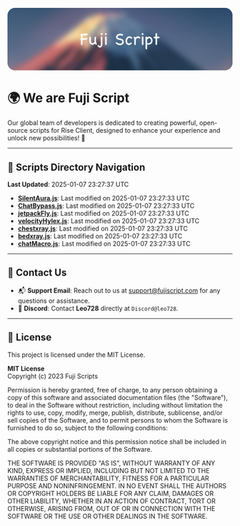 ![Banner](.github/b.webp)

# 🌍 **We are Fuji Script**

Our global team of developers is dedicated to creating powerful, open-source scripts for Rise Client, designed to enhance your experience and unlock new possibilities! 🌟

---
<!-- SCRIPTS_NAVIGATION_START -->
## 📂 **Scripts Directory Navigation**

**Last Updated**: 2025-01-07 23:27:37 UTC

- **[SilentAura.js](scripts/SilentAura.js)**: Last modified on 2025-01-07 23:27:33 UTC
- **[ChatBypass.js](scripts/ChatBypass.js)**: Last modified on 2025-01-07 23:27:33 UTC
- **[jetpackFly.js](scripts/jetpackFly.js)**: Last modified on 2025-01-07 23:27:33 UTC
- **[velocityHylex.js](scripts/velocityHylex.js)**: Last modified on 2025-01-07 23:27:33 UTC
- **[chestxray.js](scripts/chestxray.js)**: Last modified on 2025-01-07 23:27:33 UTC
- **[bedxray.js](scripts/bedxray.js)**: Last modified on 2025-01-07 23:27:33 UTC
- **[chatMacro.js](scripts/chatMacro.js)**: Last modified on 2025-01-07 23:27:33 UTC

<!-- SCRIPTS_NAVIGATION_END -->

---

## 💬 **Contact Us**  
- 📬 **Support Email**: Reach out to us at [support@fujiscript.com](mailto:support@fujiscript.com) for any questions or assistance.  
- 💬 **Discord**: Contact **Leo728** directly at `Discord@leo728`.

---

## 📜 **License**

This project is licensed under the MIT License.  

**MIT License**  
Copyright (c) 2023 Fuji Scripts  

Permission is hereby granted, free of charge, to any person obtaining a copy of this software and associated documentation files (the "Software"), to deal in the Software without restriction, including without limitation the rights to use, copy, modify, merge, publish, distribute, sublicense, and/or sell copies of the Software, and to permit persons to whom the Software is furnished to do so, subject to the following conditions:  

The above copyright notice and this permission notice shall be included in all copies or substantial portions of the Software.  

THE SOFTWARE IS PROVIDED "AS IS", WITHOUT WARRANTY OF ANY KIND, EXPRESS OR IMPLIED, INCLUDING BUT NOT LIMITED TO THE WARRANTIES OF MERCHANTABILITY, FITNESS FOR A PARTICULAR PURPOSE AND NONINFRINGEMENT. IN NO EVENT SHALL THE AUTHORS OR COPYRIGHT HOLDERS BE LIABLE FOR ANY CLAIM, DAMAGES OR OTHER LIABILITY, WHETHER IN AN ACTION OF CONTRACT, TORT OR OTHERWISE, ARISING FROM, OUT OF OR IN CONNECTION WITH THE SOFTWARE OR THE USE OR OTHER DEALINGS IN THE SOFTWARE.  
